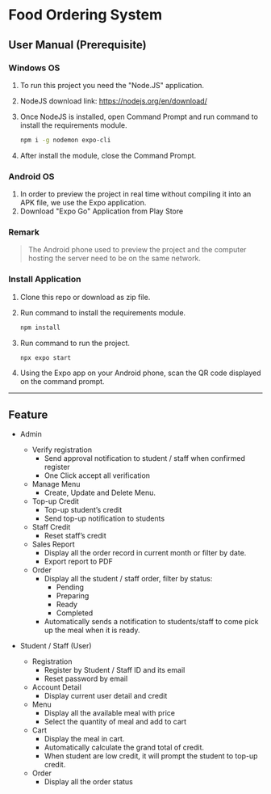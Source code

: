 # Food Ordering System

## User Manual (Prerequisite)

### Windows OS

1. To run this project you need the "Node.JS" application.
2. NodeJS download link: https://nodejs.org/en/download/
3. Once NodeJS is installed, open Command Prompt and run command to install the requirements module.
    
    ```bash
    npm i -g nodemon expo-cli
    ```
    
4. After install the module, close the Command Prompt.

### Android OS

1. In order to preview the project in real time without compiling it into an APK file, we use the Expo application.
2. Download "Expo Go" Application from Play Store

### Remark

> The Android phone used to preview the project and the computer hosting the server need to be on the same network.
> 



### Install Application

1. Clone this repo or download as zip file.
2. Run command to install the requirements module.
    
    ```bash
    npm install
    ```
    
3. Run command to run the project.
    
    ```bash
    npx expo start
    ```
    
4. Using the Expo app on your Android phone, scan the QR code displayed on the command prompt.

---

## Feature

- Admin
    - Verify registration
        - Send approval notification to student / staff when confirmed register
        - One Click accept all verification
    - Manage Menu
        - Create, Update and Delete Menu.
    - Top-up Credit
        - Top-up student’s credit
        - Send top-up notification to students
    - Staff Credit
        - Reset staff’s credit
    - Sales Report
        - Display all the order record in current month or filter by date.
        - Export report to PDF
    - Order
        - Display all the student / staff order, filter by status:
            - Pending
            - Preparing
            - Ready
            - Completed
        - Automatically sends a notification to students/staff to come pick up the meal when it is ready.

- Student / Staff (User)
    - Registration
        - Register by Student / Staff ID and its email
        - Reset password by email
    - Account Detail
        - Display current user detail and credit
    - Menu
        - Display all the available meal with price
        - Select the quantity of meal and add to cart
    - Cart
        - Display the meal in cart.
        - Automatically calculate the grand total of credit.
        - When student are low credit, it will prompt the student to top-up credit.
    - Order
        - Display all the order status
